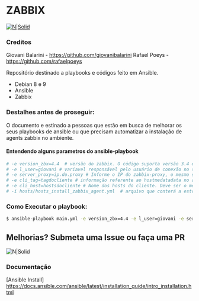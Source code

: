 # ZABBIX
[![N|Solid](https://assets.zabbix.com/img/logo/zabbix_logo_black_and_white.png)](https://docs.ansible.com/ansible/latest/index.html)

### Creditos

 Giovani Balarini - https://github.com/giovanibalarini
 Rafael Poeys - https://github.com/rafaelpoeys
 
Repositório destinado a playbooks e códigos feito em Ansible.

  - Debian 8 e 9
  - Ansible
  - Zabbix

### Destalhes antes de proseguir:
O documento e estinado a pessoas que estão em busca de melhorar os seus playbooks de ansible ou que precisam
automatizar a instalação de agents zabbix no ambiente.

#### Entendendo alguns parametros do ansible-playbook

```sh
# -e version_zbx=4.4  # versão do zabbix. O código suporta versão 3.4 e 4.4 
# -e l_user=giovani # variavel responsável pelo usuário de conexão no servidor via ssh
# -e server_proxy=ip.do.proxy # Informe o IP do zabbix-proxy, o mesmo será processado no arquivo de config em zbxconfig
# -e cli_tag=tagdocliente # informação referente ao hostmedatadata no arquivo de config em zbx.config 
# -e cli_host=hostsdocliente # Nome dos hosts do cliente. Deve ser o mesmo nome existente em 
# -i hosts/hosts_install_zabbix_agent.yml  # arquivo que conterá a estrutura de hosts para fazer a instalação

```
### Como Executar o playbook:

```sh
$ ansible-playbook main.yml -e version_zbx=4.4 -e l_user=giovani -e server_proxy=ip.do.proxy -e cli_tag=tagdocliente -e cli_host=hostsdocliente -i hosts/hosts_install_zabbix_agent.yml
```

## Melhorias? Submeta uma Issue ou faça uma PR
![N|Solid](https://www.imagensanimadas.com/data/media/1618/tux-imagem-animada-0136.gif)

### Documentação
[Ansible Install] https://docs.ansible.com/ansible/latest/installation_guide/intro_installation.html